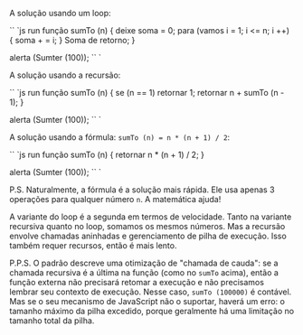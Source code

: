 A solução usando um loop:

`` `js run
função sumTo (n) {
deixe soma = 0;
para (vamos i = 1; i <= n; i ++) {
soma + = i;
}
Soma de retorno;
}

alerta (Sumter (100));
`` `

A solução usando a recursão:

`` `js run
função sumTo (n) {
se (n == 1) retornar 1;
retornar n + sumTo (n - 1);
}

alerta (Sumter (100));
`` `

A solução usando a fórmula: `sumTo (n) = n * (n + 1) / 2`:

`` `js run
função sumTo (n) {
retornar n * (n + 1) / 2;
}

alerta (Sumter (100));
`` `

P.S. Naturalmente, a fórmula é a solução mais rápida. Ele usa apenas 3 operações para qualquer número `n`. A matemática ajuda!

A variante do loop é a segunda em termos de velocidade. Tanto na variante recursiva quanto no loop, somamos os mesmos números. Mas a recursão envolve chamadas aninhadas e gerenciamento de pilha de execução. Isso também requer recursos, então é mais lento.

P.P.S. O padrão descreve uma otimização de "chamada de cauda": se a chamada recursiva é a última na função (como no `sumTo` acima), então a função externa não precisará retomar a execução e não precisamos lembrar seu contexto de execução. Nesse caso, `sumTo (100000)` é contável. Mas se o seu mecanismo de JavaScript não o suportar, haverá um erro: o tamanho máximo da pilha excedido, porque geralmente há uma limitação no tamanho total da pilha.
